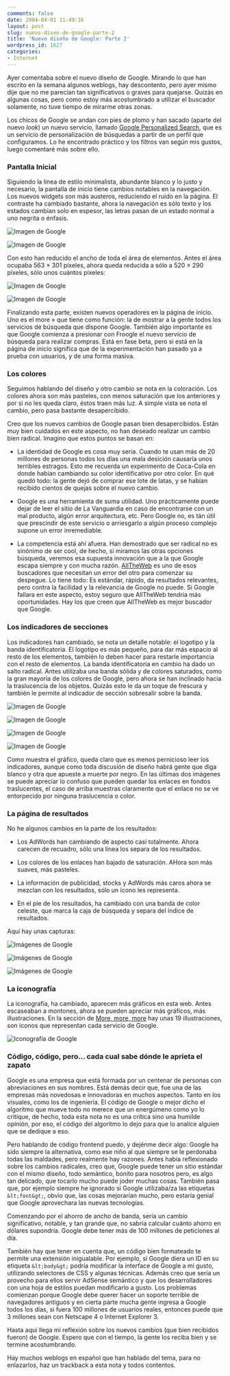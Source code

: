 ```yaml
---
comments: false
date: 2004-04-01 11:49:16
layout: post
slug: nuevo-diseo-de-google-parte-2
title: 'Nuevo diseño de Google: Parte 2'
wordpress_id: 1627
categories:
- Internet
---
```


Ayer comentaba sobre el nuevo diseño de Google. Mirando lo que han escrito en la semana algunos weblogs, hay descontento, pero ayer mismo dije que no me parecían tan significativos o graves para quejarse. Quizás en algunas cosas, pero como estoy más acostumbrado a utilizar el buscador solamente, no tuve tiempo de mirarme otras zonas.





Los chicos de Google se andan con pies de plomo y han sacado (aparte del nuevo _look_) un nuevo servicio, llamado [Google Personalized Search](http://labs.google.com/personalized), que es un servicio de personalización de búsquedas a partir de un perfil que configuramos. Lo he encontrado práctico y los filtros van según mis gustos, luego comentaré más sobre ello.





### Pantalla Inicial





Siguiendo la línea de estilo minimalista, abundante blanco y lo justo y necesario, la pantalla de inicio tiene cambios notables en la navegación. Los nuevos widgets son más austeros, reduciendo el ruido en la página. El contraste ha cambiado bastante, ahora la navegación es sólo texto y los estados cambian solo en espesor, las letras pasan de un estado normal a uno negrita o énfasis.





![Imagen de Google](http://www.minid.net/images/google-01-01.png)





![Imagen de Google](http://www.minid.net/images/google-01-02.png)





Con esto han reducido el ancho de toda el área de elementos. Antes el área ocupaba 563 &times; 301 píxeles, ahora queda reducida a sólo a 520 &times; 290 píxeles, sólo unos cuántos píxeles:





![Imagen de Google](http://www.minid.net/images/google-02-01.png)





![Imagen de Google](http://www.minid.net/images/google-02-02.png)





Finalizando esta parte, existen nuevos operadores en la página de inicio. Uno es el more &raquo; que tiene como función: la de mostrar a la gente todos los servicios de búsqueda que dispone Google. También algo importante es que Google comienza a presionar con Froogle el nuevo servicio de búsqueda para realizar compras. Está en fase beta, pero si está en la página de inicio significa que de la experimentación han pasado ya a prueba con usuarios, y de una forma masiva.





### Los colores





Seguimos hablando del diseño y otro cambio se nota en la coloración. Los colores ahora son más pasteles, con menos saturación que los anteriores y por si no les queda claro, éstos traen más luz. A simple vista se nota el cambio, pero pasa bastante desapercibido.





Creo que los nuevos cambios de Google pasan bien desapercibidos. Están muy bien cuidados en este aspecto, no han deseado realizar un cambio bien radical. Imagino que estos puntos se basan en:





  


  * La identidad de Google es cosa muy seria. Cuando te usan más de 20 millones de personas todos los días una mala desición causaría unos terribles estragos. Esto me recuerda un experimento de Coca-Cola en donde habían cambiando su color identificativo por otro color. En qué quedó todo: la gente dejó de comprar ese lote de latas, y se habían recibido cientos de quejas sobre el nuevo cambio.


  * Google es una herramienta de suma utilidad. Uno prácticamente puede dejar de leer el sitio de La Vanguardia en caso de encontrarse con un mal producto, algún error arquitectura, etc. Pero Google no, es tán útil que prescindir de este servicio o arriesgarlo a algún proceso complejo supone un error inremediable.


  * La competencia está ahí afuera. Han demostrado que ser radical no es sinónimo de ser cool, de hecho, si miramos las otras opciones búsqueda, veremos esa supuesta innovación que a la que Google escapa siempre y con mucha razón. [AllTheWeb](http://www.alltheweb.com) es uno de esos buscadores que necesitan un error del otro para comenzar su despegue. Lo tiene todo: Es estándar, rápido, da resultados relevantes, pero contra la facilidad y la relevancia de Google no puede. Si Google fallara en este aspecto, estoy seguro que AllTheWeb tendría más oportunidades. Hay los que creen que AllTheWeb es mejor buscador que Google.





### Los indicadores de secciones





Los indicadores han cambiado, se nota un detalle notable: el logotipo y la banda identificatoria. El logotipo es más pequeño, para dar más espacio al resto de los elementos, también lo deben hacer para restarle importancia con el resto de elementos. La banda identificatoria en cambio ha dado un salto radical. Antes utilizaba una banda sólida y de colores saturados, como la gran mayoría de los colores de Google, pero ahora se han inclinado hacia la traslucencia de los objetos. Quizás esto le da un toque de frescura y también le permite al indicador de sección sobresalir sobre la banda.





![Imagen de Google](http://www.minid.net/images/google-03-01.png)





![Imagen de Google](http://www.minid.net/images/google-03-02.png)





![Imagen de Google](http://www.minid.net/images/google-04-01.png)





![Imagen de Google](http://www.minid.net/images/google-04-02.png)





Como muestra el gráfico, queda claro que es menos pernicioso leer los indicadores, aunque como toda discusión de diseño habrá gente que diga blanco y otra que apueste a muerte por negro. En las últimas dos imágenes se puede apreciar lo confuso que pueden quedar los enlaces en fondos traslucentes, el caso de arriba muestras claramente que el enlace no se ve entorpecido por ninguna traslucencia o color.





### La página de resultados





No he algunos cambios en la parte de los resultados:





  


  * Los AdWords han cambiando de aspecto casi totalmente. Ahora carecen de recuadro, sólo una línea los separa de los resultados.


  * Los colores de los enlaces han bajado de saturación. AHora son más suaves, más pasteles.


  * La información de publicidad, stocks y AdWords más caros ahora se mezclan con los resultados, sólo un ícono les representa.


  * En el pie de los resultados, ha cambiado con una banda de color celeste, que marca la caja de búsqueda y separa del índice de resultados.





Aquí hay unas capturas:





![Imágenes de Google](http://www.minid.net/images/google-06-01.png)





![Imágenes de Google](http://www.minid.net/images/google-06-03.png)





![Imágenes de Google](http://www.minid.net/images/google-06-02.png)





### La iconografía





La iconografía, ha cambiado, aparecen más gráficos en esta web. Antes escaseaban a montones, ahora se pueden apreciar más gráficos, más illustraciones. En la sección de [More, more, more](http://www.google.com/options/index.html) hay unas 19 illustraciones, son íconos que representan cada servicio de Google.





![Iconografía de Google](http://www.minid.net/images/google-05-01.png)





### Código, código, pero… cada cual sabe dónde le aprieta el zapato





Google es una empresa que está formada por un centenar de personas con abreviaciones en sus nombres. Está demás decir que, fue una de las empresas más novedosas e innovadoras en muchos aspectos. Tanto en los visuales, como los de ingeniería. El código de Google o mejor dicho el algoritmo que mueve todo no merece que un energúmeno como yo lo critique, de hecho, toda esta nota no es una crítica sino una humilde opinión, por eso, el código del algoritmo lo dejo para que lo analíce alguien que se dedique a eso.





Pero hablando de código frontend puedo, y dejénme decir algo: Google ha sido siempre la alternativa, como ese niño al que siempre se le perdonaba todas las maldades, pero realmente hay razones. Antes había reflexionado sobre los cambios radicales, creo que, Google puede tener un sitio estándar con el mismo diseño, todo semántico, bonito para nosotros pero, es algo tan delicado, que tocarlo mucho puede joder muchas cosas. También pasa que, por ejemplo siempre he ignorado si Google utilizaba/za las etiquetas `&lt;font&gt;`, obvio que, las cosas mejorarían mucho, pero estaría genial que Google aprovechara las nuevas tecnologías.





Comenzando por el ahorro de ancho de banda, sería un cambio significativo, notable, y tan grande que, no sabría calcular cuánto ahorro en dólares supondría. Google debe tener más de 100 millones de peticiones al día.





También hay que tener en cuenta que, un código bien formateado te permite una extensión inigualable. Por ejemplo, si Google diera un ID en su etiqueta `&lt;body&gt;` podría modificar la interface de Google a mi gusto, utilizando selectores de CSS y algunas técnicas. Además creo que sería un provecho para ellos servir AdSense semántico y que los desarrolladores con una hoja de estilos puedan modificarlo a gusto. Los problemas comienzan porque Google debe querer hacer un soporte terrible de navegadores antiguos y en cierta parte mucha gente ingresa a Google todos los días, si fuera 100 millones de usuarios reales, entonces puede que 3 millones sean con Netscape 4 o Internet Explorer 3.





Hasta aquí llega mi reflexión sobre los nuevos cambios (que bien recibidos fueron) de Google. Espero que con el tiempo, la gente los reciba bien y se termine acostumbrando.





Hay muchos weblogs en español que han hablado del tema, para no enlazarlos, haz un trackback a esta nota y todos contentos.




 
